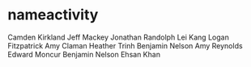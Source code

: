# nameactivity
Camden Kirkland
Jeff Mackey
Jonathan Randolph
Lei Kang
Logan Fitzpatrick
Amy Claman
Heather Trinh
Benjamin Nelson
Amy Reynolds
Edward Moncur
Benjamin Nelson
Ehsan Khan
